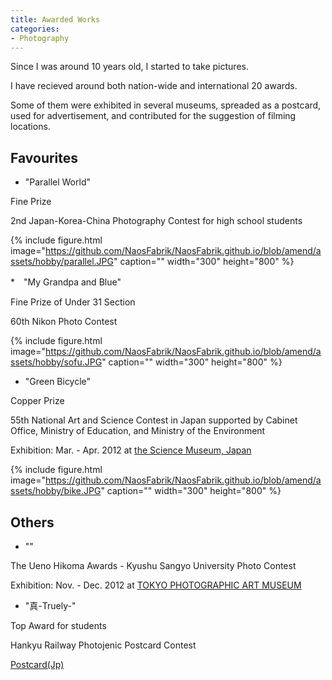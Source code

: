 ```yaml
---
title: Awarded Works
categories:
- Photography
---
```


Since I was around 10 years old, I started to take pictures.

I have recieved around both nation-wide and international 20 awards. 

<!-- more -->

Some of them were exhibited in several museums, spreaded as a postcard, used for advertisement, and contributed for the suggestion of filming locations.

## Favourites
* "Parallel World"

Fine Prize

2nd Japan-Korea-China Photography Contest for high school students

{% include figure.html image="https://github.com/NaosFabrik/NaosFabrik.github.io/blob/amend/assets/hobby/parallel.JPG" caption="" width="300" height="800" %}


*　"My Grandpa and Blue"

Fine Prize of Under 31 Section 

60th Nikon Photo Contest

{% include figure.html image="https://github.com/NaosFabrik/NaosFabrik.github.io/blob/amend/assets/hobby/sofu.JPG" caption="" width="300" height="800" %}



* "Green Bicycle"

Copper Prize

55th National Art and Science Contest in Japan supported by Cabinet Office, Ministry of Education, and Ministry of the Environment

Exhibition: Mar. - Apr. 2012 at [the Science Museum, Japan](https://www.jsf.or.jp/en/)

{% include figure.html image="https://github.com/NaosFabrik/NaosFabrik.github.io/blob/amend/assets/hobby/bike.JPG" caption="" width="300" height="800" %}



## Others
* ""

The Ueno Hikoma Awards - Kyushu Sangyo University Photo Contest

Exhibition: Nov. - Dec. 2012 at [TOKYO PHOTOGRAPHIC ART MUSEUM](https://topmuseum.jp/e/contents/index.html)

* "真-Truely-"

Top Award for students

Hankyu Railway Photojenic Postcard Contest

[Postcard(Jp)](https://www.hankyu.co.jp/eehagaki/eehagaki2012/images/pdf/ukyo09.pdf)



